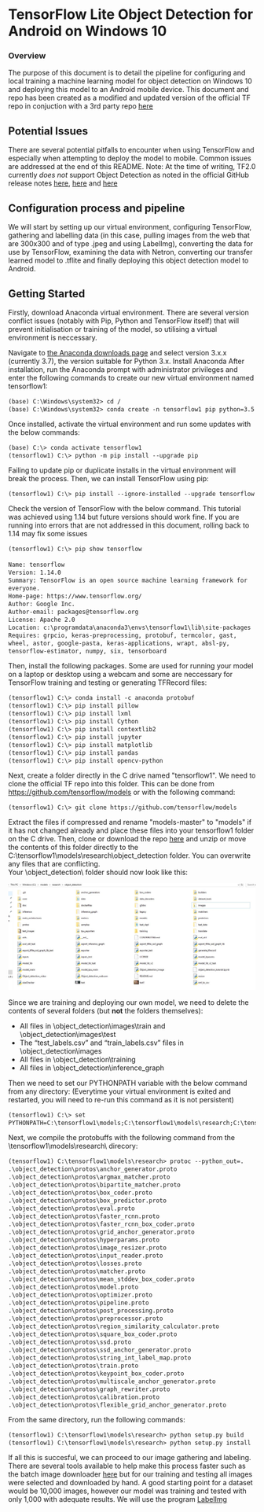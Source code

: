 # TensorFlow Lite Object Detection for Android on Windows 10
### Overview
The purpose of this document is to detail the pipeline for configuring and local training a machine learning model for object detection on Windows 10 and deploying this model to an Android mobile device.
This document and repo has been created as a modified and updated version of the official TF repo in conjuction with a 3rd party repo [here](https://github.com/EdjeElectronics/TensorFlow-Object-Detection-API-Tutorial-Train-Multiple-Objects-Windows-10)

## Potential Issues
There are several potential pitfalls to encounter when using TensorFlow and especially when attempting to deploy the model to mobile. Common issues are addressed at the end of this README. 
Note: At the time of writing, TF2.0 currently *does not* support Object Detection as noted in the official GitHub release notes [here](https://github.com/tensorflow/tensorflow/releases/tag/v2.0.0-alpha0), [here](https://github.com/tensorflow/models/issues/7036) and [here](https://github.com/tensorflow/models/issues/6423)

## Configuration process and pipeline
We will start by setting up our virtual environment, configuring TensorFlow, gathering and labelling data (in this case, pulling images from the web that are 300x300 and of type .jpeg and using LabelImg), converting the data for use by TensorFlow, examining the data with Netron, converting our transfer learned model to .tflite and finally deploying this object detection model to Android. 

## Getting Started
Firstly, download Anaconda virtual environment. There are several version conflict issues (notably with Pip, Python and TensorFlow itself) that will prevent initialisation or training of the model, so utilising a virtual environment is neccessary.  

Navigate to [the Anaconda downloads page](https://www.anaconda.com/distribution/) and select version 3.x.x (currently 3.7), the version suitable for Python 3.x. Install Anaconda After installation, run the Anaconda prompt with administrator privileges and enter the following commands to create our new virtual environment named tensorflow1: 

```
(base) C:\Windows\system32> cd /
(base) C:\Windows\system32> conda create -n tensorflow1 pip python=3.5
```

Once installed, activate the virtual environment and run some updates with the below commands:
```
(base) C:\> conda activate tensorflow1
(tensorflow1) C:\> python -m pip install --upgrade pip
```
Failing to update pip or duplicate installs in the virtual environment will break the process. 
Then, we can install TensorFlow using pip:

```
(tensorflow1) C:\> pip install --ignore-installed --upgrade tensorflow
```
Check the version of TensorFlow with the below command. This tutorial was achieved using 1.14 but future versions should work fine. If you are running into errors that are not addressed in this document, rolling back to 1.14 may fix some issues

```
(tensorflow1) C:\> pip show tensorflow

Name: tensorflow
Version: 1.14.0
Summary: TensorFlow is an open source machine learning framework for everyone.
Home-page: https://www.tensorflow.org/
Author: Google Inc.
Author-email: packages@tensorflow.org
License: Apache 2.0
Location: c:\programdata\anaconda3\envs\tensorflow1\lib\site-packages
Requires: grpcio, keras-preprocessing, protobuf, termcolor, gast, wheel, astor, google-pasta, keras-applications, wrapt, absl-py, tensorflow-estimator, numpy, six, tensorboard
``` 
Then, install the following packages. Some are used for running your model on a laptop or desktop using a webcam and some are neccessary for TensorFlow training and testing or generating TFRecord files: 

```
(tensorflow1) C:\> conda install -c anaconda protobuf
(tensorflow1) C:\> pip install pillow
(tensorflow1) C:\> pip install lxml
(tensorflow1) C:\> pip install Cython
(tensorflow1) C:\> pip install contextlib2
(tensorflow1) C:\> pip install jupyter
(tensorflow1) C:\> pip install matplotlib
(tensorflow1) C:\> pip install pandas
(tensorflow1) C:\> pip install opencv-python
```
Next, create a folder directly in the C drive named "tensorflow1". We need to clone the official TF repo into this folder. This can be done from https://github.com/tensorflow/models or with the following command: 
```
(tensorflow1) C:\> git clone https://github.com/tensorflow/models
```
Extract the files if compressed and rename "models-master" to "models" if it has not changed already and place these files into your tensorflow1 folder on the C drive. Then, clone or download the repo [here](https://github.com/EdjeElectronics/TensorFlow-Object-Detection-API-Tutorial-Train-Multiple-Objects-Windows-10) and unzip or move the contents of this folder directly to the C:\tensorflow1\models\research\object_detection folder. You can overwrite any files that are conflicting.  
Your \object_detection\ folder should now look like this:

<p align="center">
  <img src="folderSnip.JPG">
</p>


Since we are training and deploying our own model, we need to delete the contents of several folders (but **not** the folders themselves):

- All files in \object_detection\images\train and \object_detection\images\test
- The “test_labels.csv” and “train_labels.csv” files in \object_detection\images
- All files in \object_detection\training
- All files in \object_detection\inference_graph

Then we need to set our PYTHONPATH variable with the below command from any directory: 
(Everytime your virtual environment is exited and restarted, you will need to re-run this command as it is not persistent) 

```
(tensorflow1) C:\> set PYTHONPATH=C:\tensorflow1\models;C:\tensorflow1\models\research;C:\tensorflow1\models\research\slim
```
Next, we compile the protobuffs with the following command from the \tensorflow1\models\research\ direcory:

```
(tensorflow1) C:\tensorflow1\models\research> protoc --python_out=. .\object_detection\protos\anchor_generator.proto .\object_detection\protos\argmax_matcher.proto .\object_detection\protos\bipartite_matcher.proto .\object_detection\protos\box_coder.proto .\object_detection\protos\box_predictor.proto .\object_detection\protos\eval.proto .\object_detection\protos\faster_rcnn.proto .\object_detection\protos\faster_rcnn_box_coder.proto .\object_detection\protos\grid_anchor_generator.proto .\object_detection\protos\hyperparams.proto .\object_detection\protos\image_resizer.proto .\object_detection\protos\input_reader.proto .\object_detection\protos\losses.proto .\object_detection\protos\matcher.proto .\object_detection\protos\mean_stddev_box_coder.proto .\object_detection\protos\model.proto .\object_detection\protos\optimizer.proto .\object_detection\protos\pipeline.proto .\object_detection\protos\post_processing.proto .\object_detection\protos\preprocessor.proto .\object_detection\protos\region_similarity_calculator.proto .\object_detection\protos\square_box_coder.proto .\object_detection\protos\ssd.proto .\object_detection\protos\ssd_anchor_generator.proto .\object_detection\protos\string_int_label_map.proto .\object_detection\protos\train.proto .\object_detection\protos\keypoint_box_coder.proto .\object_detection\protos\multiscale_anchor_generator.proto .\object_detection\protos\graph_rewriter.proto .\object_detection\protos\calibration.proto .\object_detection\protos\flexible_grid_anchor_generator.proto
```
From the same directory, run the following commands: 
```
(tensorflow1) C:\tensorflow1\models\research> python setup.py build
(tensorflow1) C:\tensorflow1\models\research> python setup.py install
```
If all this is succesful, we can proceed to our image gathering and labeling. There are several tools available to help make this process faster such as the batch image downloader [here](https://chrome.google.com/webstore/detail/image-downloader/cnpniohnfphhjihaiiggeabnkjhpaldj) but for our training and testing all images were selected and downloaded by hand. A good starting point for a dataset would be 10,000 images, however our model was training and tested with only 1,000 with adequate results. 
We will use the program [LabelImg](https://github.com/tzutalin/labelImg)

